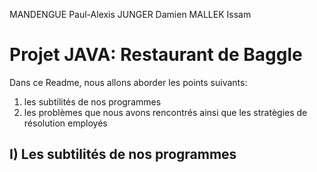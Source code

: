 MANDENGUE Paul-Alexis
JUNGER Damien
MALLEK Issam




# Projet JAVA: Restaurant de Baggle




<p>Dans ce Readme, nous allons aborder les points suivants: </p>
<ol>
  <li> les subtilités de nos programmes </li>
  <li> les problèmes que nous avons rencontrés ainsi que les stratègies de résolution employés </li>
</ol>
 
 
 
## I) Les subtilités de nos programmes
